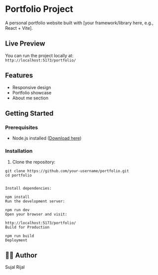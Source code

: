 # Portfolio Project

A personal portfolio website built with [your framework/library here, e.g., React + Vite].

## Live Preview

You can run the project locally at:  
`http://localhost:5173/portfolio/`

## Features

- Responsive design
- Portfolio showcase
- About me section


## Getting Started

### Prerequisites

- Node.js installed ([Download here](https://nodejs.org/))

### Installation

1. Clone the repository:

```
git clone https://github.com/your-username/portfolio.git
cd portfolio


Install dependencies:

npm install
Run the development server:

npm run dev
Open your browser and visit:

http://localhost:5173/portfolio/
Build for Production

npm run build
Deployment
```


## 🧑‍💻 Author
Sujal Rijal
